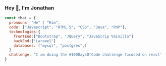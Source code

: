 ### Hey 👋, I'm Jonathan

<!--
**jonathanArenas/jonathanArenas** is a ✨ _special_ ✨ repository because its `README.md` (this file) appears on your GitHub profile.

Here are some ideas to get you started:

- 🔭 I’m currently working on ...
- 🌱 I’m currently learning ...
- 👯 I’m looking to collaborate on ...
- 🤔 I’m looking for help with ...
- 💬 Ask me about ...
- 📫 How to reach me: ...
- 😄 Pronouns: ...
- ⚡ Fun fact: ...
-->

```javascript
const thai = {
  pronouns: "He" | "Him",
  code: ["Javascript", "HTML 5", "CSS", "Java", "PHP"],
  technologies:{
    frontEnd:["Bootstrap", "JQuery", "JavaScrip Vainilla"]
    backEnd:["Laravel"]
    databases: ["mysql", "postgres",]
  }
  challenge: "I am doing the #100DaysOfCode challenge focused on react"
}
```
